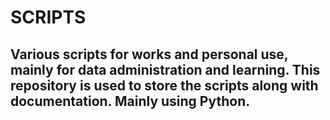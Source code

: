 # SCRIPTS

## Various scripts for works and personal use, mainly for data administration and learning. This repository is used to store the scripts along with documentation. Mainly using Python.
